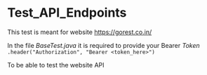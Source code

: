 # Test_API_Endpoints

This test is meant for website 
https://gorest.co.in/

In the file *BaseTest.java* it is required to provide your Bearer *Token* 
`.header("Authorization", "Bearer <token_here>")`

To be able to test the website API
